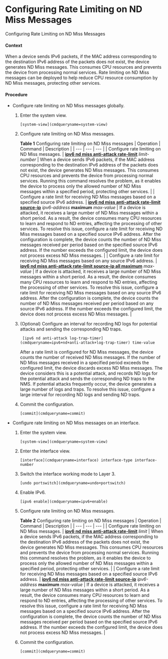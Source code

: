 Configuring Rate Limiting on ND Miss Messages
=============================================

Configuring Rate Limiting on ND Miss Messages

#### Context

When a device sends IPv6 packets, if the MAC address corresponding to the destination IPv6 address of the packets does not exist, the device generates ND Miss messages. This consumes CPU resources and prevents the device from processing normal services. Rate limiting on ND Miss messages can be deployed to help reduce CPU resource consumption by ND Miss messages, protecting other services.


#### Procedure

* Configure rate limiting on ND Miss messages globally.
  1. Enter the system view.
     
     
     ```
     [system-view](cmdqueryname=system-view)
     ```
  2. Configure rate limiting on ND Miss messages.
     
     
     
     **Table 1** Configuring rate limiting on ND Miss messages
     | Operation | Command | Description |
     | --- | --- | --- |
     | Configure rate limiting on ND Miss messages. | [**ipv6 nd miss anti-attack rate-limit**](cmdqueryname=ipv6+nd+miss+anti-attack+rate-limit) *limit-number* | When a device sends IPv6 packets, if the MAC address corresponding to the destination IPv6 address of the packets does not exist, the device generates ND Miss messages. This consumes CPU resources and prevents the device from processing normal services. Running this command resolves the problem, as it enables the device to process only the allowed number of ND Miss messages within a specified period, protecting other services. |
     | Configure a rate limit for receiving ND Miss messages based on a specified source IPv6 address. | [**ipv6 nd miss anti-attack rate-limit source-ip**](cmdqueryname=ipv6+nd+miss+anti-attack+rate-limit+source-ip) *ipv6-address* **maximum** *max-value* | If a device is attacked, it receives a large number of ND Miss messages within a short period. As a result, the device consumes many CPU resources to learn and respond to ND entries, affecting the processing of other services. To resolve this issue, configure a rate limit for receiving ND Miss messages based on a specified source IPv6 address. After the configuration is complete, the device counts the number of ND Miss messages received per period based on the specified source IPv6 address. If the number exceeds the configured limit, the device does not process excess ND Miss messages. |
     | Configure a rate limit for receiving ND Miss messages based on any source IPv6 address. | [**ipv6 nd miss anti-attack rate-limit source-ip all maximum**](cmdqueryname=ipv6+nd+miss+anti-attack+rate-limit+source-ip+all+maximum) *max-value* | If a device is attacked, it receives a large number of ND Miss messages within a short period. As a result, the device consumes many CPU resources to learn and respond to ND entries, affecting the processing of other services. To resolve this issue, configure a rate limit for receiving ND Miss messages based on any source IPv6 address. After the configuration is complete, the device counts the number of ND Miss messages received per period based on any source IPv6 address. If the number exceeds the configured limit, the device does not process excess ND Miss messages. |
  3. (Optional) Configure an interval for recording ND logs for potential attacks and sending the corresponding ND traps.
     
     
     ```
      [ipv6 nd anti-attack log-trap-timer](cmdqueryname=ipv6+nd+anti-attack+log-trap-timer) time-value
     ```
     
     
     
     After a rate limit is configured for ND Miss messages, the device counts the number of received ND Miss messages. If the number of ND Miss messages received in a specified period exceeds the configured limit, the device discards excess ND Miss messages. The device considers this is a potential attack, and records ND logs for the potential attack and sends the corresponding ND traps to the NMS. If potential attacks frequently occur, the device generates a large number of logs and traps. To resolve this issue, configure a large interval for recording ND logs and sending ND traps.
  4. Commit the configuration.
     
     
     ```
     [commit](cmdqueryname=commit)
     ```
* Configure rate limiting on ND Miss messages on an interface.
  1. Enter the system view.
     
     
     ```
     [system-view](cmdqueryname=system-view)
     ```
  2. Enter the interface view.
     
     
     ```
     [interface](cmdqueryname=interface) interface-type interface-number
     ```
  3. Switch the interface working mode to Layer 3.
     
     
     ```
     [undo portswitch](cmdqueryname=undo+portswitch)
     ```
  4. Enable IPv6.
     
     
     ```
     [ipv6 enable](cmdqueryname=ipv6+enable)
     ```
  5. Configure rate limiting on ND Miss messages.
     
     
     
     **Table 2** Configuring rate limiting on ND Miss messages
     | Operation | Command | Description |
     | --- | --- | --- |
     | Configure rate limiting on ND Miss messages. | [**ipv6 nd miss anti-attack rate-limit**](cmdqueryname=ipv6+nd+miss+anti-attack+rate-limit) *limit* | When a device sends IPv6 packets, if the MAC address corresponding to the destination IPv6 address of the packets does not exist, the device generates ND Miss messages. This consumes CPU resources and prevents the device from processing normal services. Running this command resolves the problem, as it enables the device to process only the allowed number of ND Miss messages within a specified period, protecting other services. |
     | Configure a rate limit for receiving ND Miss messages based on a specified source IPv6 address. | [**ipv6 nd miss anti-attack rate-limit source-ip**](cmdqueryname=ipv6+nd+miss+anti-attack+rate-limit+source-ip) *ipv6-address* **maximum** *max-value* | If a device is attacked, it receives a large number of ND Miss messages within a short period. As a result, the device consumes many CPU resources to learn and respond to ND entries, affecting the processing of other services. To resolve this issue, configure a rate limit for receiving ND Miss messages based on a specified source IPv6 address. After the configuration is complete, the device counts the number of ND Miss messages received per period based on the specified source IPv6 address. If the number exceeds the configured limit, the device does not process excess ND Miss messages. |
  6. Commit the configuration.
     
     
     ```
     [commit](cmdqueryname=commit)
     ```